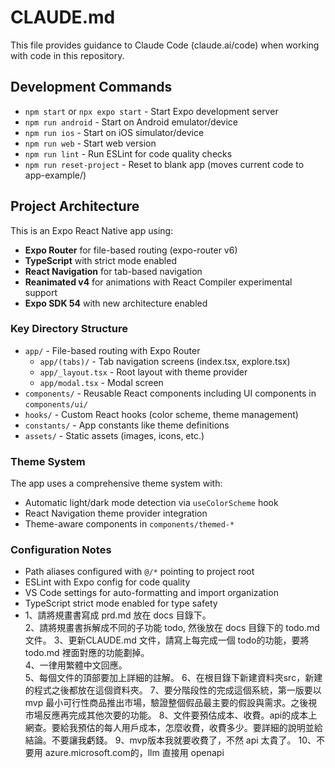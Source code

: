 # CLAUDE.md

This file provides guidance to Claude Code (claude.ai/code) when working with code in this repository.

## Development Commands

- `npm start` or `npx expo start` - Start Expo development server
- `npm run android` - Start on Android emulator/device  
- `npm run ios` - Start on iOS simulator/device
- `npm run web` - Start web version
- `npm run lint` - Run ESLint for code quality checks
- `npm run reset-project` - Reset to blank app (moves current code to app-example/)

## Project Architecture

This is an Expo React Native app using:

- **Expo Router** for file-based routing (expo-router v6)
- **TypeScript** with strict mode enabled
- **React Navigation** for tab-based navigation 
- **Reanimated v4** for animations with React Compiler experimental support
- **Expo SDK 54** with new architecture enabled

### Key Directory Structure

- `app/` - File-based routing with Expo Router
  - `app/(tabs)/` - Tab navigation screens (index.tsx, explore.tsx)
  - `app/_layout.tsx` - Root layout with theme provider
  - `app/modal.tsx` - Modal screen
- `components/` - Reusable React components including UI components in `components/ui/`
- `hooks/` - Custom React hooks (color scheme, theme management)
- `constants/` - App constants like theme definitions
- `assets/` - Static assets (images, icons, etc.)

### Theme System

The app uses a comprehensive theme system with:
- Automatic light/dark mode detection via `useColorScheme` hook
- React Navigation theme provider integration
- Theme-aware components in `components/themed-*`

### Configuration Notes

- Path aliases configured with `@/*` pointing to project root
- ESLint with Expo config for code quality
- VS Code settings for auto-formatting and import organization
- TypeScript strict mode enabled for type safety
- 1、請將規畫書寫成 prd.md 放在 docs 目錄下。                                                                
2、請將規畫書拆解成不同的子功能 todo, 然後放在 docs 目錄下的 todo.md 文件。        3、更新CLAUDE.md 文件，請寫上每完成一個 todo的功能，要將 todo.md 裡面對應的功能劃掉。   
4、一律用繁體中文回應。  
5、每個文件的頂部要加上詳細的註解。
6、在根目錄下新建資料夾src，新建的程式之後都放在這個資料夾。 
7、要分階段性的完成這個系統，第一版要以 mvp 最小可行性商品推出市場，驗證整個假品最主要的假設與需求。之後視市場反應再完成其他次要的功能。
8、文件要預估成本、收費。api的成本上網查。要給我預估的每人用戶成本，怎麼收費，收費多少。要詳細的說明並給結論。不要讓我虧錢。
9、mvp版本我就要收費了，不然 api 太貴了。
10、不要用 azure.microsoft.com的，llm 直接用 openapi